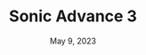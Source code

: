 ---
layout: gba
title: "Sonic Advance 3"
categories:
 - approved
 - gba
 - universal
 - safe
tags:
- sonic
date: May 9, 2023
permalink: /games/sonic-advance-3/play/details
publisher: Sega
gid: sonic-advance-3
edition: us
---